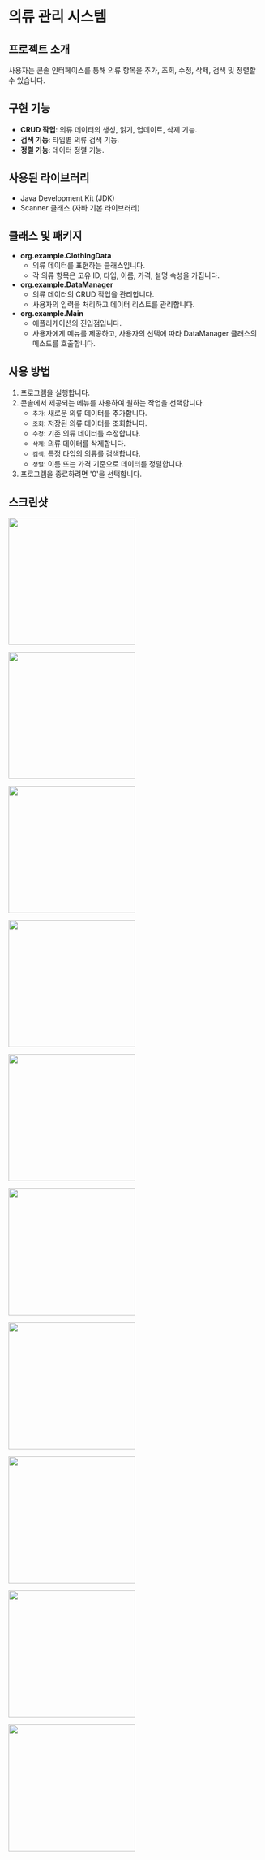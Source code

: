 # 의류 관리 시스템

## 프로젝트 소개
사용자는 콘솔 인터페이스를 통해 의류 항목을 추가, 조회, 수정, 삭제, 검색 및 정렬할 수 있습니다.

## 구현 기능
- **CRUD 작업**: 의류 데이터의 생성, 읽기, 업데이트, 삭제 기능.
- **검색 기능**: 타입별 의류 검색 기능.
- **정렬 기능**: 데이터 정렬 기능.

## 사용된 라이브러리
- Java Development Kit (JDK)
- Scanner 클래스 (자바 기본 라이브러리)

## 클래스 및 패키지
- **org.example.ClothingData**
  - 의류 데이터를 표현하는 클래스입니다.
  - 각 의류 항목은 고유 ID, 타입, 이름, 가격, 설명 속성을 가집니다.
- **org.example.DataManager**
  - 의류 데이터의 CRUD 작업을 관리합니다.
  - 사용자의 입력을 처리하고 데이터 리스트를 관리합니다.
- **org.example.Main**
  - 애플리케이션의 진입점입니다.
  - 사용자에게 메뉴를 제공하고, 사용자의 선택에 따라 DataManager 클래스의 메소드를 호출합니다.

## 사용 방법
1. 프로그램을 실행합니다.
2. 콘솔에서 제공되는 메뉴를 사용하여 원하는 작업을 선택합니다.
   - `추가`: 새로운 의류 데이터를 추가합니다.
   - `조회`: 저장된 의류 데이터를 조회합니다.
   - `수정`: 기존 의류 데이터를 수정합니다.
   - `삭제`: 의류 데이터를 삭제합니다.
   - `검색`: 특정 타입의 의류를 검색합니다.
   - `정렬`: 이름 또는 가격 기준으로 데이터를 정렬합니다.
3. 프로그램을 종료하려면 '0'을 선택합니다.

## 스크린샷
<img width="250" src="https://github.com/GaEunJang/WALAB_CRUDproject1/assets/103119924/03876b77-dda8-4e9d-bf86-453af9cef5d2.png"><br>

<img width="250" src="https://github.com/GaEunJang/WALAB_CRUDproject1/assets/103119924/f006f376-da33-4d07-8308-a3894bbfe59f.png"><br>

<img width="250" src="https://github.com/GaEunJang/WALAB_CRUDproject1/assets/103119924/f46b6547-82b0-43cf-979c-f4e3c4ac0f14.png"><br>

<img width="250" src="https://github.com/GaEunJang/WALAB_CRUDproject1/assets/103119924/8d5ce59b-9ccd-4dc1-baf1-cee36a3424b3.png"><br>

<img width="250" src="https://github.com/GaEunJang/WALAB_CRUDproject1/assets/103119924/d7a8c34b-7a25-4aa6-a55c-099ec7cd6535.png"><br>

<img width="250" src="https://github.com/GaEunJang/WALAB_CRUDproject1/assets/103119924/8dbff461-5c05-4b6c-973e-65cc1b1cf13d.png"><br>

<img width="250" src="https://github.com/GaEunJang/WALAB_CRUDproject1/assets/103119924/5bd6daf1-26aa-4d8b-8466-c3c1c8484676.png"><br>

<img width="250" src="https://github.com/GaEunJang/WALAB_CRUDproject1/assets/103119924/d5e7c13c-da80-428c-b600-74f4e7298a85.png"><br>

<img width="250" src="https://github.com/GaEunJang/WALAB_CRUDproject1/assets/103119924/32ca114f-cd6e-43b7-8170-5316401c26e1.png"><br>

<img width="250" src="https://github.com/GaEunJang/WALAB_CRUDproject1/assets/103119924/5e63eef1-bb85-4dd5-bbc4-1f9c33bee28b.png"><br>
